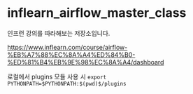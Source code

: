 # inflearn_airflow_master_class

인프런 강의를 따라해보는 저장소입니다.

https://www.inflearn.com/course/airflow-%EB%A7%88%EC%8A%A4%ED%84%B0-%ED%81%B4%EB%9E%98%EC%8A%A4/dashboard

로컬에서 plugins 모듈 사용 시 `export PYTHONPATH=$PYTHONPATH:$(pwd)$/plugins`
